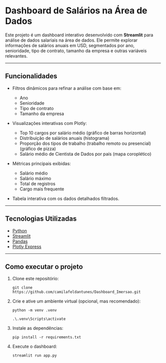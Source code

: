 # Dashboard de Salários na Área de Dados

Este projeto é um dashboard interativo desenvolvido com **Streamlit** para análise de dados salariais na área de dados. Ele permite explorar informações de salários anuais em USD, segmentados por ano, senioridade, tipo de contrato, tamanho da empresa e outras variáveis relevantes.

---

## Funcionalidades

- Filtros dinâmicos para refinar a análise com base em:
  - Ano
  - Senioridade
  - Tipo de contrato
  - Tamanho da empresa

- Visualizações interativas com Plotly:
  - Top 10 cargos por salário médio (gráfico de barras horizontal)
  - Distribuição de salários anuais (histograma)
  - Proporção dos tipos de trabalho (trabalho remoto ou presencial) (gráfico de pizza)
  - Salário médio de Cientista de Dados por país (mapa coroplético)

- Métricas principais exibidas:
  - Salário médio
  - Salário máximo
  - Total de registros
  - Cargo mais frequente

- Tabela interativa com os dados detalhados filtrados.

---

## Tecnologias Utilizadas

- [Python](https://www.python.org/)
- [Streamlit](https://streamlit.io/)
- [Pandas](https://pandas.pydata.org/)
- [Plotly Express](https://plotly.com/python/plotly-express/)

---

## Como executar o projeto

1. Clone este repositório:
    ```
   git clone https://github.com/camilafeldantunes/Dashboard_Imersao.git
    ```

2. Crie e ative um ambiente virtual (opcional, mas recomendado):
    ```
    python -m venv .venv
   
    .\.venv\Scripts\activate
    ```

4. Instale as dependências:
    ```
    pip install -r requirements.txt
    ```

5. Execute o dashboard:
    ```
    streamlit run app.py
    ```




